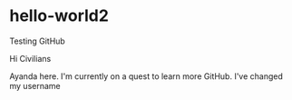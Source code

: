 # hello-world2
Testing GitHub

Hi Civilians

Ayanda here. I'm currently on a quest to learn more GitHub.
I've changed my username

